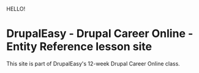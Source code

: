 HELLO!

# DrupalEasy - Drupal Career Online - Entity Reference lesson site

This site is part of DrupalEasy's 12-week Drupal Career Online class.
